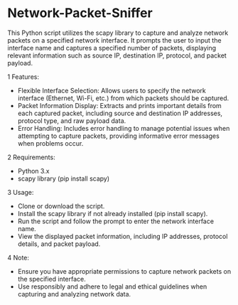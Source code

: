 # Network-Packet-Sniffer
This Python script utilizes the scapy library to capture and analyze network packets on a specified network interface. It prompts the user to input the interface name and captures a specified number of packets, displaying relevant information such as source IP, destination IP, protocol, and packet payload.

1 Features:
- Flexible Interface Selection: Allows users to specify the network interface (Ethernet, Wi-Fi, etc.) from which packets should be captured.
- Packet Information Display: Extracts and prints important details from each captured packet, including source and destination IP addresses, protocol type, and raw payload data.
- Error Handling: Includes error handling to manage potential issues when attempting to capture packets, providing informative error messages when problems occur.

2 Requirements:
- Python 3.x
- scapy library (pip install scapy)

3 Usage:
- Clone or download the script.
- Install the scapy library if not already installed (pip install scapy).
- Run the script and follow the prompt to enter the network interface name.
- View the displayed packet information, including IP addresses, protocol details, and packet payload.

4 Note:
- Ensure you have appropriate permissions to capture network packets on the specified interface.
- Use responsibly and adhere to legal and ethical guidelines when capturing and analyzing network data.
